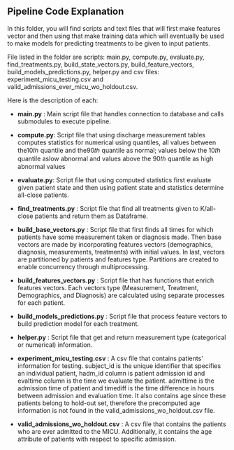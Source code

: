 ## Pipeline Code Explanation
In this folder, you will find scripts and text files that will first make features vector and then using that make training data which will eventually be used to make models for predicting treatments to be given to input patients.

File listed in the folder are scripts: main.py, compute.py, evaluate.py, find_treatments.py, build_state_vectors.py, build_feature_vectors, build_models_predictions.py, helper.py and csv files: experiment_micu_testing.csv and valid_admissions_ever_micu_wo_holdout.csv.

Here is the description of each:

* **main.py** :
Main script file that handles connection to database and calls submodules to execute pipeline. 

* **compute.py**:
Script file that using discharge measurement tables computes statistics for numerical using quantiles, all values between the10𝑡ℎ quantile and the90𝑡ℎ quantile as normal; values below the 10𝑡ℎ quantile aslow abnormal and values above the 90𝑡ℎ quantile as high abnormal values

* **evaluate.py**:
Script file that using computed statistics first evaluate given patient state and then using patient state and statistics determine all-close patients.

* **find_treatments.py** :
Script file that find all treatments given to K/all-close patients and return them as Dataframe. 

* **build_base_vectors.py** :
Script file that first finds all times for which patients have some measurement taken or diagnosis made. Then base vectors are made by incorporating features vectors (demographics, diagnosis, measurements, treatments) with initial values. In last, vectors are partitioned by patients and features type. Partitions are created to enable concurrency through multiprocessing.

* **build_features_vectors.py** :
Script file that has functions that enrich features vectors. Each vectors type (Measurement, Treatment, Demographics, and Diagnosis) are calculated using separate processes for each patient.

* **build_models_predictions.py** :
Script file that process feature vectors to build prediction model for each treatment.

* **helper.py** :
Script file that get and return measurement type (categorical or numerical) information.

* **experiment_micu_testing.csv** :
A csv file that contains patients' information for testing. subject_id is the unique identifier that specifies an individual patient, hadm_id column is patient admission id and evaltime column is the time we evaluate the patient. admittime is the admission time of patient and timediff is the time difference in hours between admission and evaluation time. It also contains age since these patients belong to hold-out set, therefore the precomputed age information is not found in the valid_admissions_wo_holdout.csv file.

* **valid_admissions_wo_holdout.csv** :
A csv file that contains the patients who are ever admitted to the MICU. Additionally, it contains the age attribute of patients with respect to specific admission.

